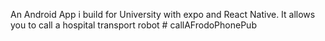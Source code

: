 
An Android App i build for University with expo and React Native. It allows you to call a hospital transport robot # callAFrodoPhonePub
